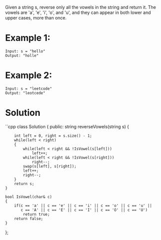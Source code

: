 Given a string s, reverse only all the vowels in the string and return it.
The vowels are 'a', 'e', 'i', 'o', and 'u', and they can appear in both lower and upper cases, more than once.

# Example 1:
```
Input: s = "hello"
Output: "holle"
```

# Example 2:
```
Input: s = "leetcode"
Output: "leotcede"
```

# Solution
``cpp
class Solution {
public:
    string reverseVowels(string s) {
        
        int left = 0, right = s.size() - 1;
        while(left < right)
        {
            while(left < right && !IsVowel(s[left]))
                left++;
            while(left < right && !IsVowel(s[right]))
                right--;
            swap(s[left], s[right]);
            left++;
            right--;
        }
        return s;
    }
    
    bool IsVowel(char& c)
    {
        if(c == 'a' || c == 'e' || c == 'i' || c == 'o' || c == 'u' ||
           c == 'A' || c == 'E' || c == 'I' || c == 'O' || c == 'U')
            return true;
        return false;
    }
};
```